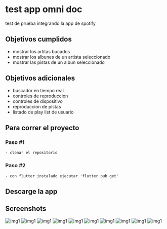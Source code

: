# test app omni doc

test de prueba integrando la app de spotify

## Objetivos cumplidos

 - mostrar los artitas bucados
 - mostrar los albunes de un artista seleccionado
 - mostrar las pistas de un albun seleccionado

## Objetivos adicionales

 - buscador en tiempo real
 - controles de reproduccion
 - controles de dispositivo
 - reproduccion de pistas
 - listado de play list de usuario

## Para correr el proyecto 

### Paso #1

    - clonar el repositorio

### Paso #2

    - con flutter instalado ejecutar 'flutter pub get'

## Descarge la app

## Screenshots
![img1](https://raw.githubusercontent.com/ChayALV/spotify_app/master/assets/images/screenshots/1.jpg)
![img1](https://raw.githubusercontent.com/ChayALV/spotify_app/master/assets/images/screenshots/2.jpg)
![img1](https://raw.githubusercontent.com/ChayALV/spotify_app/master/assets/images/screenshots/3.jpg)
![img1](https://raw.githubusercontent.com/ChayALV/spotify_app/master/assets/images/screenshots/4.jpg)
![img1](https://raw.githubusercontent.com/ChayALV/spotify_app/master/assets/images/screenshots/5.jpg)
![img1](https://raw.githubusercontent.com/ChayALV/spotify_app/master/assets/images/screenshots/6.jpg)
![img1](https://raw.githubusercontent.com/ChayALV/spotify_app/master/assets/images/screenshots/7.jpg)
![img1](https://raw.githubusercontent.com/ChayALV/spotify_app/master/assets/images/screenshots/8.jpg)
![img1](https://raw.githubusercontent.com/ChayALV/spotify_app/master/assets/images/screenshots/9.jpg)
![img1](https://raw.githubusercontent.com/ChayALV/spotify_app/master/assets/images/screenshots/10.jpg)
